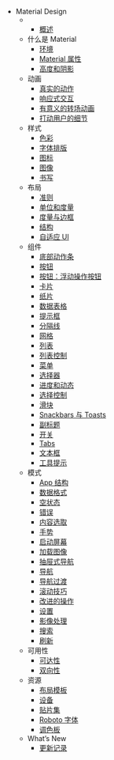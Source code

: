 * Material Design
  * * [概述](https://github.com/1sters/material_design_zh_2/blob/master/material-design/material-design-intro/introduction.md)
  * 什么是 Material
    * [环境](https://github.com/1sters/material_design_zh_2/blob/master/material-design/whatis-material-design/environment.md)
    * [Material 属性](https://github.com/1sters/material_design_zh_2/blob/master/material-design/whatis-material-design/material-properties.md)
    * [高度和阴影](https://github.com/1sters/material_design_zh_2/blob/master/material-design/whatis-material-design/elevation-shadows.md)
  * 动画
    * [真实的动作](https://github.com/1sters/material_design_zh_2/blob/master/material-design/animation/authentic-motion.md)
    * [响应式交互](https://github.com/1sters/material_design_zh_2/blob/master/material-design/animation/responsive-interaction.md)
    * [有意义的转场动画](https://github.com/1sters/material_design_zh_2/blob/master/material-design/animation/meaningful-transitions.md)
    * [打动用户的细节](https://github.com/1sters/material_design_zh_2/blob/master/material-design/animation/delightful-details.md)
  * 样式
    * [色彩](https://github.com/1sters/material_design_zh_2/blob/master/material-design/style/color.md)
    * [字体排版](https://github.com/1sters/material_design_zh_2/blob/master/material-design/style/typography.md)
    * [图标](https://github.com/1sters/material_design_zh_2/blob/master/material-design/style/icons.md)
    * [图像](https://github.com/1sters/material_design_zh_2/blob/master/material-design/style/imagery.md)
    * [书写](https://github.com/1sters/material_design_zh_2/blob/master/material-design/style/writing.md)
  * 布局
    * [准则](https://github.com/1sters/material_design_zh_2/blob/master/material-design/layout/layout-principles.md)
    * [单位和度量](https://github.com/1sters/material_design_zh_2/blob/master/material-design/layout/units-measurements.md)
    * [度量与边框](https://github.com/1sters/material_design_zh_2/blob/master/material-design/layout/metrics-and-keylines.md)
    * [结构](https://github.com/1sters/material_design_zh_2/blob/master/material-design/layout/structure.md)
    * [自适应 UI](https://github.com/1sters/material_design_zh_2/blob/master/material-design/layout/adaptive-ui.md)
  * 组件
    * [底部动作条](https://github.com/1sters/material_design_zh_2/blob/master/material-design/components/bottom-sheets.md)
    * [按钮](https://github.com/1sters/material_design_zh_2/blob/master/material-design/components/buttons.md)
    * [按钮：浮动操作按钮](https://github.com/1sters/material_design_zh_2/blob/master/material-design/components/buttons-floating-action-button.md)
    * [卡片](https://github.com/1sters/material_design_zh_2/blob/master/material-design/components/cards.md)
    * [纸片](https://github.com/1sters/material_design_zh_2/blob/master/material-design/components/chips.md)
    * [数据表格](https://github.com/1sters/material_design_zh_2/blob/master/material-design/components/data-tables.md)
    * [提示框](https://github.com/1sters/material_design_zh_2/blob/master/material-design/components/dialogs.md)
    * [分隔线](https://github.com/1sters/material_design_zh_2/blob/master/material-design/components/dividers.md)
    * [网格](https://github.com/1sters/material_design_zh_2/blob/master/material-design/components/grids.md)
    * [列表](https://github.com/1sters/material_design_zh_2/blob/master/material-design/components/lists.md)
    * [列表控制](https://github.com/1sters/material_design_zh_2/blob/master/material-design/components/list-controls.md)
    * [菜单](https://github.com/1sters/material_design_zh_2/blob/master/material-design/components/menus.md)
    * [选择器](https://github.com/1sters/material_design_zh_2/blob/master/material-design/components/pickers.md)
    * [进度和动态](https://github.com/1sters/material_design_zh_2/blob/master/material-design/components/progress-activity.md)
    * [选择控制](https://github.com/1sters/material_design_zh_2/blob/master/material-design/components/selection-controls.md)
    * [滑块](https://github.com/1sters/material_design_zh_2/blob/master/material-design/components/sliders.md)
    * [Snackbars 与 Toasts](https://github.com/1sters/material_design_zh_2/blob/master/material-design/components/snackbars-and-toasts.md)
    * [副标题](https://github.com/1sters/material_design_zh_2/blob/master/material-design/components/subheaders.md)
    * [开关](https://github.com/1sters/material_design_zh_2/blob/master/material-design/components/switches.md)
    * [Tabs](https://github.com/1sters/material_design_zh_2/blob/master/material-design/components/tabs.md)
    * [文本框](https://github.com/1sters/material_design_zh_2/blob/master/material-design/components/text-fields.md)
    * [工具提示](https://github.com/1sters/material_design_zh_2/blob/master/material-design/components/tooltips.md)
  * 模式
    * [App 结构](https://github.com/1sters/material_design_zh_2/blob/master/material-design/patterns/app-structure.md)
    * [数据格式](https://github.com/1sters/material_design_zh_2/blob/master/material-design/patterns/data-formats.md)
    * [空状态](https://github.com/1sters/material_design_zh_2/blob/master/material-design/patterns/empty-states.md)
    * [错误](https://github.com/1sters/material_design_zh_2/blob/master/material-design/patterns/errors.md)
    * [内容选取](https://github.com/1sters/material_design_zh_2/blob/master/material-design/patterns/selection.md)
    * [手势](https://github.com/1sters/material_design_zh_2/blob/master/material-design/patterns/gestures.md)
    * [启动屏幕](https://github.com/1sters/material_design_zh_2/blob/master/material-design/patterns/launch-screens.md)
    * [加载图像](https://github.com/1sters/material_design_zh_2/blob/master/material-design/patterns/loading-images.md)
    * [抽屉式导航](https://github.com/1sters/material_design_zh_2/blob/master/material-design/patterns/navigation-drawer.md)
    * [导航](https://github.com/1sters/material_design_zh_2/blob/master/material-design/patterns/navigation.md)
    * [导航过渡](https://github.com/1sters/material_design_zh_2/blob/master/material-design/patterns/navigational-transitions.md)
    * [滚动技巧](https://github.com/1sters/material_design_zh_2/blob/master/material-design/patterns/scrolling-techniques.md)
    * [改进的操作](https://github.com/1sters/material_design_zh_2/blob/master/material-design/patterns/promoted-actions.md)
    * [设置](https://github.com/1sters/material_design_zh_2/blob/master/material-design/patterns/settings.md)
    * [影像处理](https://github.com/1sters/material_design_zh_2/blob/master/material-design/patterns/imagery-treatment.md)
    * [搜索](https://github.com/1sters/material_design_zh_2/blob/master/material-design/patterns/search.md)
    * [刷新](https://github.com/1sters/material_design_zh_2/blob/master/material-design/patterns/swipe-to-refresh.md)
  * 可用性
    * [可达性](https://github.com/1sters/material_design_zh_2/blob/master/material-design/usability/accessibility.md)
    * [双向性](https://github.com/1sters/material_design_zh_2/blob/master/material-design/usability/bidirectionality.md)
  * 资源
    * [布局模板](https://github.com/1sters/material_design_zh_2/blob/master/material-design/resources/layout-templates.md)
    * [设备](https://github.com/1sters/material_design_zh_2/blob/master/material-design/resources/devices.md)
    * [贴片集](https://github.com/1sters/material_design_zh_2/blob/master/material-design/resources/sticker-sheets.md)
    * [Roboto 字体](https://github.com/1sters/material_design_zh_2/blob/master/material-design/resources/roboto-font.md)
    * [调色板](https://github.com/1sters/material_design_zh_2/blob/master/material-design/resources/color-palettes.md)
  * What’s New
    * [更新记录](https://github.com/1sters/material_design_zh_2/blob/master/material-design/whats-new/whats-new.md)



